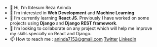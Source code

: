 - 👋 Hi, I’m Ibtesum Reza Aninda
- 👀 I’m interested in **Web Development** and **Machine Learning**
- 🌱 I’m currently learning **React JS**. Previously I have worked on some projects using **Django** and **Django REST framework**.
- 💞️ I’m looking to collaborate on any project which will help me improve my skills specially on React and Django.
- 📫 How to reach me : <aninda7152@gmail.com> 
[Twitter](https://twitter.com/IbtesumAninda)
[LinkedIn](www.linkedin.com/in/ir-aninda)
<!---
Ibtesum/Ibtesum is a ✨ special ✨ repository because its `README.md` (this file) appears on your GitHub profile.
You can click the Preview link to take a look at your changes.
--->
